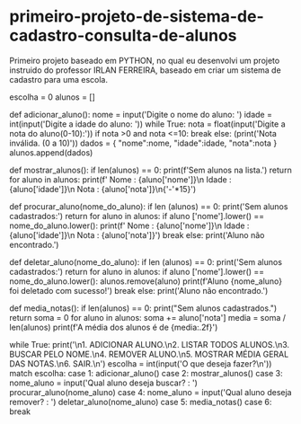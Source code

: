 # primeiro-projeto-de-sistema-de-cadastro-consulta-de-alunos
Primeiro projeto baseado em PYTHON, no qual eu desenvolvi um projeto instruido do professor IRLAN FERREIRA, baseado em criar um sistema de cadastro para uma escola.


escolha = 0
alunos = []

def adicionar_aluno():
    nome = input('Digite o nome do aluno: ')
    idade = int(input('Digite a idade do aluno: '))
    while True:
        nota = float(input('Digite a nota do aluno(0-10):'))
        if nota >0 and nota <=10:
            break
        else:
            (print('Nota inválida. (0 a 10)'))
    dados = {
            "nome":nome,
            "idade":idade,
            "nota":nota
    }
    alunos.append(dados)
    
def mostrar_alunos():
    if len(alunos) == 0:
        print(f'Sem alunos na lista.')
        return
    for aluno in alunos:
        print(f' Nome : {aluno['nome']}\n Idade : {aluno['idade']}\n Nota : {aluno['nota']}\n{'-'*15}')

def procurar_aluno(nome_do_aluno):
    if len (alunos) == 0:
        print('Sem alunos cadastrados:')
        return
    for aluno in alunos:
        if aluno ['nome'].lower() == nome_do_aluno.lower():
            print(f' Nome : {aluno['nome']}\n Idade : {aluno['idade']}\n Nota : {aluno['nota']}')
            break
    else:
        print('Aluno não encontrado.')

def deletar_aluno(nome_do_aluno):
    if len (alunos) == 0:
        print('Sem alunos cadastrados:')
        return
    for aluno in alunos:
        if aluno ['nome'].lower() == nome_do_aluno.lower():
            alunos.remove(aluno)
            print(f'Aluno {nome_aluno} foi deletado com sucesso!')
            break
    else:
        print('Aluno não encontrado.')
    
def media_notas():
    if len(alunos) == 0:
        print("Sem alunos cadastrados.")
        return
    soma = 0
    for aluno in alunos:
        soma += aluno['nota']
    media = soma / len(alunos)
    print(f'A média dos alunos é de {media:.2f}')

while True:
    print('\n1. ADICIONAR ALUNO.\n2. LISTAR TODOS ALUNOS.\n3. BUSCAR PELO NOME.\n4. REMOVER ALUNO.\n5. MOSTRAR MÉDIA GERAL DAS NOTAS.\n6. SAIR.\n')
    escolha = int(input('O que deseja fazer?\n'))
    match escolha:
        case 1:
            adicionar_aluno()
        case 2:
            mostrar_alunos()
        case 3:
            nome_aluno = input('Qual aluno deseja buscar? : ')
            procurar_aluno(nome_aluno)
        case 4:
            nome_aluno = input('Qual aluno deseja remover? : ')
            deletar_aluno(nome_aluno)
        case 5:
            media_notas()
        case 6:
            break
